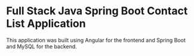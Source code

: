 # Full Stack Java Spring Boot Contact List Application
This application was built using Angular for the frontend and Spring Boot and MySQL for the backend.  
